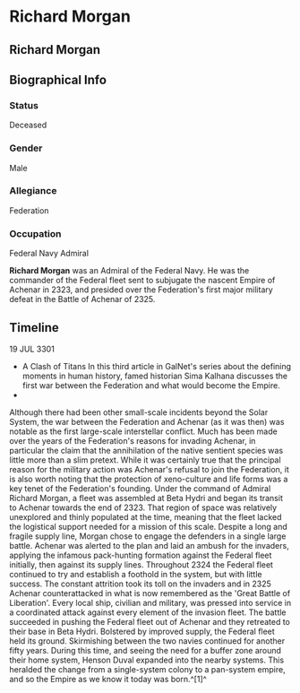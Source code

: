 # Richard Morgan
## Richard Morgan

		

## Biographical Info

### Status

Deceased

### Gender

Male

### Allegiance

Federation

### Occupation

Federal Navy Admiral

**Richard Morgan** was an Admiral of the Federal Navy. He was the commander of the Federal fleet sent to subjugate the nascent Empire of Achenar in 2323, and presided over the Federation's first major military defeat in the Battle of Achenar of 2325.

## Timeline

19 JUL 3301

- A Clash of Titans
In this third article in GalNet's series about the defining moments in human history, famed historian Sima Kalhana discusses the first war between the Federation and what would become the Empire.
-
Although there had been other small-scale incidents beyond the Solar System, the war between the Federation and Achenar (as it was then) was notable as the first large-scale interstellar conflict. Much has been made over the years of the Federation's reasons for invading Achenar, in particular the claim that the annihilation of the native sentient species was little more than a slim pretext. While it was certainly true that the principal reason for the military action was Achenar's refusal to join the Federation, it is also worth noting that the protection of xeno-culture and life forms was a key tenet of the Federation's founding. Under the command of Admiral Richard Morgan, a fleet was assembled at Beta Hydri and began its transit to Achenar towards the end of 2323. That region of space was relatively unexplored and thinly populated at the time, meaning that the fleet lacked the logistical support needed for a mission of this scale. Despite a long and fragile supply line, Morgan chose to engage the defenders in a single large battle. Achenar was alerted to the plan and laid an ambush for the invaders, applying the infamous pack-hunting formation against the Federal fleet initially, then against its supply lines. Throughout 2324 the Federal fleet continued to try and establish a foothold in the system, but with little success. The constant attrition took its toll on the invaders and in 2325 Achenar counterattacked in what is now remembered as the 'Great Battle of Liberation'. Every local ship, civilian and military, was pressed into service in a coordinated attack against every element of the invasion fleet. The battle succeeded in pushing the Federal fleet out of Achenar and they retreated to their base in Beta Hydri. Bolstered by improved supply, the Federal fleet held its ground. Skirmishing between the two navies continued for another fifty years. During this time, and seeing the need for a buffer zone around their home system, Henson Duval expanded into the nearby systems. This heralded the change from a single-system colony to a pan-system empire, and so the Empire as we know it today was born.^[1]^